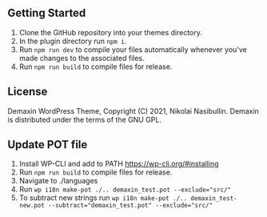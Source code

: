## Getting Started
1. Clone the GitHub repository into your themes directory.
1. In the plugin directory run `npm i`.
1. Run `npm run dev` to compile your files automatically whenever you've made changes to the associated files.
1. Run `npm run build` to compile files for release.

## License
Demaxin WordPress Theme, Copyright (C) 2021, Nikolai Nasibullin.
Demaxin is distributed under the terms of the GNU GPL.

## Update POT file
1. Install WP-CLI and add to PATH https://wp-cli.org/#installing
1. Run `npm run build` to compile files for release.
1. Navigate to ./languages
1. Run `wp i18n make-pot ./.. demaxin_test.pot --exclude="src/"`
1. To subtract new strings run `wp i18n make-pot ./.. demaxin_test-new.pot --subtract="demaxin_test.pot" --exclude="src/"`

